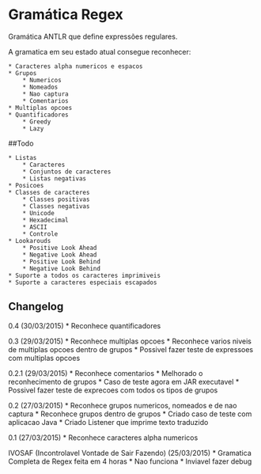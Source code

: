 # Gramática Regex

Gramática ANTLR que define expressões regulares.

A gramatica em seu estado atual consegue reconhecer:
	
	* Caracteres alpha numericos e espacos
	* Grupos
		* Numericos 
		* Nomeados
		* Nao captura
		* Comentarios
	* Multiplas opcoes
	* Quantificadores
		* Greedy
		* Lazy


##Todo

	* Listas
		* Caracteres
		* Conjuntos de caracteres
		* Listas negativas
	* Posicoes
	* Classes de caracteres
		* Classes positivas
		* Classes negativas
		* Unicode
		* Hexadecimal
		* ASCII
		* Controle
	* Lookarouds
		* Positive Look Ahead
		* Negative Look Ahead
		* Positive Look Behind
		* Negative Look Behind
	* Suporte a todos os caracteres imprimiveis
	* Suporte a caracteres especiais escapados


## Changelog
0.4 (30/03/2015)
	* Reconhece quantificadores

0.3  (29/03/2015)
	* Reconhece multiplas opcoes
	* Reconhece varios niveis de multiplas opcoes dentro de grupos
	* Possivel fazer teste de expressoes com multiplas opcoes

0.2.1 (29/03/2015)
	* Reconhece comentarios
	* Melhorado o reconhecimento de grupos
	* Caso de teste agora em JAR executavel
	* Possivel fazer teste de exprecoes com todos os tipos de grupos

0.2 (27/03/2015)
	* Reconhece grupos numericos, nomeados e de nao captura
	* Reconhece grupos dentro de grupos
	* Criado caso de teste com aplicacao Java
	* Criado Listener que imprime texto traduzido

0.1 (27/03/2015)
	* Reconhece caracteres alpha numericos

IVOSAF (Incontrolavel Vontade de Sair Fazendo) (25/03/2015)
	* Gramatica Completa de Regex feita em 4 horas
	* Nao funciona
	* Inviavel fazer debug
